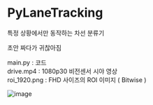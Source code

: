 # PyLaneTracking
특정 상황에서만 동작하는 차선 분류기

초안 짜다가 귀찮아짐

main.py : 코드 <br>
drive.mp4 : 1080p30 비전센서 시야 영상 <br>
roi_1920.png : FHD 사이즈의 ROI 이미지 ( Bitwise )

![image](https://github.com/dodoeon/PyLaneTracking/assets/92867017/3fca65a1-7c0d-4c9f-b0fc-215de631ce6b)
